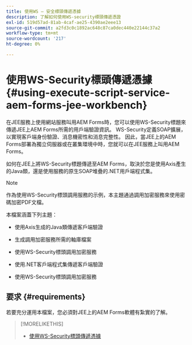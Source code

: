 ```yaml
---
title: 使用WS — 安全標頭傳遞憑據
description: 了解如何使用WS-security標頭傳遞憑證
exl-id: 519d57ad-81ab-4caf-ae25-4390ae2eee13
source-git-commit: a2fd3c0c1892ac648c87ca0dec440e22144c37a2
workflow-type: tm+mt
source-wordcount: '217'
ht-degree: 0%

---
```


# 使用WS-Security標頭傳遞憑據 {#using-execute-script-service-aem-forms-jee-workbench}

在JEE服務上使用網站服務叫用AEM Forms時，您可以使用WS-Security標題來傳遞JEE上AEM Forms所需的用戶端驗證資訊。 WS-Security定義SOAP擴展，以實現客戶端身份驗證、消息機密性和消息完整性。 因此，當JEE上的AEM Forms部署為獨立伺服器或在叢集環境中時，您就可以在JEE服務上叫用AEM Forms。

如何在JEE上將WS-Security標題傳遞至AEM Forms，取決於您是使用Axis產生的Java類，還是使用服務的原生SOAP堆疊的.NET用戶端程式集。

>[!NOTE]
>
>作為使用WS-Security標頭調用服務的示例，本主題通過調用加密服務來使用密碼加密PDF文檔。

本檔案涵蓋下列主題：

* 使用Axis生成的Java類傳遞客戶端驗證

* 生成調用加密服務所需的軸庫檔案

* 使用WS-Security標頭調用加密服務

* 使用.NET客戶端程式集傳遞客戶端驗證

* 使用WS-Security標頭調用加密服務


## 要求 {#requirements}

若要充分運用本檔案，您必須對JEE上的AEM Forms軟體有紮實的了解。

>[!MORELIKETHIS]
>
>* [使用WS-Security標頭傳遞憑據](assets/passing-credentials-using-ws-security-headers.pdf)

